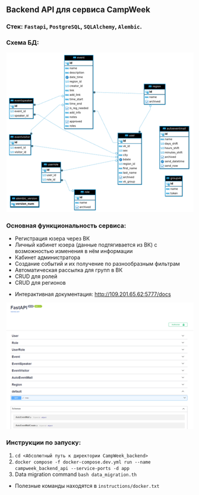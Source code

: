 ## Backend API для сервиса CampWeek

### Стек: `Fastapi`, `PostgreSQL`, `SQLAlchemy`, `Alembic`.

### Схема БД:
<img src="readme_static/img_1.png" width="700">

### Основная функциональность сервиса:
- Регистрация юзера через ВК
- Личный кабинет юзера (данные подтягивается из ВК) с возможностью изменения в нём информации
- Кабинет администратора
- Создание событий и их получение по разнообразным фильтрам
- Автоматическая рассылка для групп в ВК
- CRUD для ролей
- CRUD для регионов
* Интерактивная документация: http://109.201.65.62:5777/docs

<img src="readme_static/2_swagger.png" width="700">

### Инструкции по запуску:
1. `cd <Абсолютный путь к директории CampWeek_backend>`
2.  `docker compose -f docker-compose.dev.yml run --name campweek_backend_api --service-ports -d app`
3. Data migration command `bash data_migration.th`
* Полезные команды находятся в `instructions/docker.txt`
